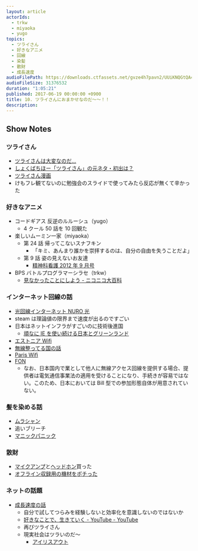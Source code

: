 ```yaml
---
layout: article
actorIds:
  - trkw
  - miyaoka
  - yugo
topics:
  - ツライさん
  - 好きなアニメ
  - 回線
  - 染髪
  - 散財
  - 成長速度
audioFilePath: https://downloads.ctfassets.net/gvze4h7pavn2/UUiKNQGtQA4i6QICSkMMU/8aa8d4178d97bb91b0e2f22d9efb0200/10.mp3
audioFileSize: 31376532
duration: "1:05:21"
published: 2017-06-19 00:00:00 +0900
title: 10. ツライさんにおまかせなのだ～～！！
description:
---
```


## Show Notes

### ツライさん

* [ツライさんは大変なのだ…](https://twitter.com/OrimanGames/status/854595667515195392/)
* [しょくばちほー「ツライさん」の元ネタ・初出は？](https://kimu3.net/20170502/7672)
* [ツライさん漫画](https://twitter.com/i/moments/875263581805133824)
* けもフレ観てないのに勉強会のスライドで使ってみたら反応が無くて辛かった

### 好きなアニメ

* コードギアス 反逆のルルーシュ（yugo）
  * 4 クール 50 話を 10 回観た
* 楽しいムーミン一家（miyaoka）
  * 第 24 話 帰ってこないスナフキン
    * 「キミ、あんまり誰かを崇拝するのは、自分の自由を失うことだよ」
  * 第 9 話 姿の見えないお友達
    * [精神科看護 2012 年 9 月号](https://www.amazon.co.jp/dp/4862941443)
* BPS バトルプログラマーシラセ（trkw）
  * [見なかったことにしよう - ニコニコ大百科](http://dic.nicovideo.jp/a/%E8%A6%8B%E3%81%AA%E3%81%8B%E3%81%A3%E3%81%9F%E3%81%93%E3%81%A8%E3%81%AB%E3%81%97%E3%82%88%E3%81%86)

### インターネット回線の話

* [光回線インターネット NURO 光](https://www.nuro.jp/hikari/)
* steam は理論値の限界まで速度が出るのですごい
* 日本はネットインフラがすごいのに技術後進国
  * [頑なに IE を使い続ける日本とグリーンランド](http://gigazine.net/news/20160726-web-browser-popularity/)
* [エストニア Wifi](https://japan.cnet.com/article/20090916/)
* [無線整ってる国の話](http://mobell.hatenablog.com/entry/2014/05/20/194022)
* [Paris Wifi](http://www.paris.fr/wifi)
* [FON](https://ja.wikipedia.org/wiki/FON)
  * なお、日本国内で業として他人に無線アクセス回線を提供する場合、提供者は電気通信事業法の適用を受けることになり、手続きが容易ではない。このため、日本においては Bill 型での参加形態自体が用意されていない。

### 髪を染める話

* [ムラシャン](https://www.google.co.jp/search?q=ムラシャン)
* 追いブリーチ
* [マニックパニック](http://www.manicpanic.jp/all-colors)

### 散財

* [マイクアンプ](https://www.amazon.co.jp/dp/B00008B5DL/)と[ヘッドホン](https://www.amazon.co.jp/dp/B000AJIF4E/)買った
* [オフライン収録用の機材をポチった](https://www.zoom.co.jp/ja/products/field-video-recording/field-recording/h6-handy-recorder)

### ネットの話題

* [成長速度の話](http://fromdusktildawn.hatenablog.com/entry/2017/06/15/184452)
  * 自分で試してつらみを経験しないと効率化を意識しないのではないか
  * [好きなことで、生きていく - YouTube - YouTube](https://www.youtube.com/watch?v=fIhLHQ2tXQM)
  * 再びツライさん
  * 現実社会はツラいのだ〜
    * [アイリスアウト](https://twitter.com/ui_nyan/status/875502076746317824)
